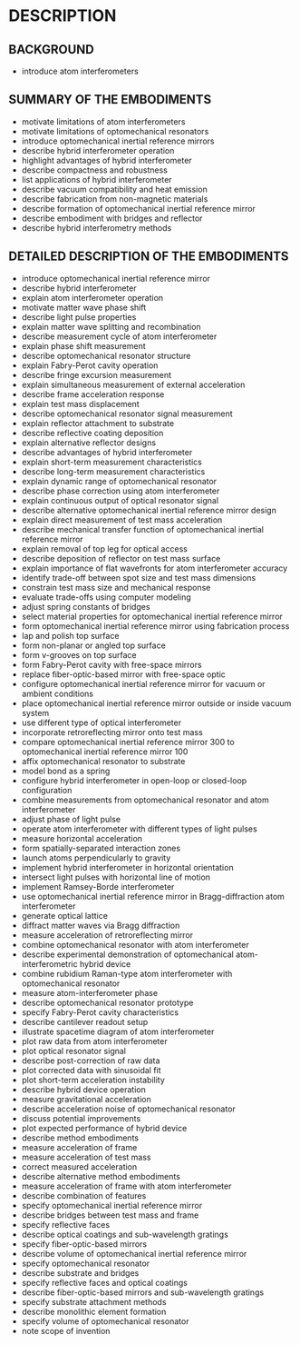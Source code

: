 # DESCRIPTION

## BACKGROUND

- introduce atom interferometers

## SUMMARY OF THE EMBODIMENTS

- motivate limitations of atom interferometers
- motivate limitations of optomechanical resonators
- introduce optomechanical inertial reference mirrors
- describe hybrid interferometer operation
- highlight advantages of hybrid interferometer
- describe compactness and robustness
- list applications of hybrid interferometer
- describe vacuum compatibility and heat emission
- describe fabrication from non-magnetic materials
- describe formation of optomechanical inertial reference mirror
- describe embodiment with bridges and reflector
- describe hybrid interferometry methods

## DETAILED DESCRIPTION OF THE EMBODIMENTS

- introduce optomechanical inertial reference mirror
- describe hybrid interferometer
- explain atom interferometer operation
- motivate matter wave phase shift
- describe light pulse properties
- explain matter wave splitting and recombination
- describe measurement cycle of atom interferometer
- explain phase shift measurement
- describe optomechanical resonator structure
- explain Fabry-Perot cavity operation
- describe fringe excursion measurement
- explain simultaneous measurement of external acceleration
- describe frame acceleration response
- explain test mass displacement
- describe optomechanical resonator signal measurement
- explain reflector attachment to substrate
- describe reflective coating deposition
- explain alternative reflector designs
- describe advantages of hybrid interferometer
- explain short-term measurement characteristics
- describe long-term measurement characteristics
- explain dynamic range of optomechanical resonator
- describe phase correction using atom interferometer
- explain continuous output of optical resonator signal
- describe alternative optomechanical inertial reference mirror design
- explain direct measurement of test mass acceleration
- describe mechanical transfer function of optomechanical inertial reference mirror
- explain removal of top leg for optical access
- describe deposition of reflector on test mass surface
- explain importance of flat wavefronts for atom interferometer accuracy
- identify trade-off between spot size and test mass dimensions
- constrain test mass size and mechanical response
- evaluate trade-offs using computer modeling
- adjust spring constants of bridges
- select material properties for optomechanical inertial reference mirror
- form optomechanical inertial reference mirror using fabrication process
- lap and polish top surface
- form non-planar or angled top surface
- form v-grooves on top surface
- form Fabry-Perot cavity with free-space mirrors
- replace fiber-optic-based mirror with free-space optic
- configure optomechanical inertial reference mirror for vacuum or ambient conditions
- place optomechanical inertial reference mirror outside or inside vacuum system
- use different type of optical interferometer
- incorporate retroreflecting mirror onto test mass
- compare optomechanical inertial reference mirror 300 to optomechanical inertial reference mirror 100
- affix optomechanical resonator to substrate
- model bond as a spring
- configure hybrid interferometer in open-loop or closed-loop configuration
- combine measurements from optomechanical resonator and atom interferometer
- adjust phase of light pulse
- operate atom interferometer with different types of light pulses
- measure horizontal acceleration
- form spatially-separated interaction zones
- launch atoms perpendicularly to gravity
- implement hybrid interferometer in horizontal orientation
- intersect light pulses with horizontal line of motion
- implement Ramsey-Borde interferometer
- use optomechanical inertial reference mirror in Bragg-diffraction atom interferometer
- generate optical lattice
- diffract matter waves via Bragg diffraction
- measure acceleration of retroreflecting mirror
- combine optomechanical resonator with atom interferometer
- describe experimental demonstration of optomechanical atom-interferometric hybrid device
- combine rubidium Raman-type atom interferometer with optomechanical resonator
- measure atom-interferometer phase
- describe optomechanical resonator prototype
- specify Fabry-Perot cavity characteristics
- describe cantilever readout setup
- illustrate spacetime diagram of atom interferometer
- plot raw data from atom interferometer
- plot optical resonator signal
- describe post-correction of raw data
- plot corrected data with sinusoidal fit
- plot short-term acceleration instability
- describe hybrid device operation
- measure gravitational acceleration
- describe acceleration noise of optomechanical resonator
- discuss potential improvements
- plot expected performance of hybrid device
- describe method embodiments
- measure acceleration of frame
- measure acceleration of test mass
- correct measured acceleration
- describe alternative method embodiments
- measure acceleration of frame with atom interferometer
- describe combination of features
- specify optomechanical inertial reference mirror
- describe bridges between test mass and frame
- specify reflective faces
- describe optical coatings and sub-wavelength gratings
- specify fiber-optic-based mirrors
- describe volume of optomechanical inertial reference mirror
- specify optomechanical resonator
- describe substrate and bridges
- specify reflective faces and optical coatings
- describe fiber-optic-based mirrors and sub-wavelength gratings
- specify substrate attachment methods
- describe monolithic element formation
- specify volume of optomechanical resonator
- note scope of invention

